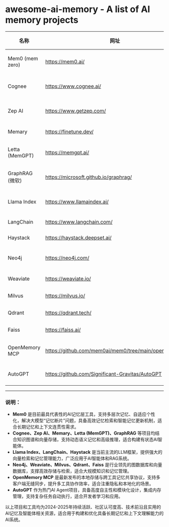 # awesome-ai-memory - A list of AI memory projects

| 名称                           | 网址                                      | 类型               | GitHub 网址                                   | 分类            | 存储类型       |
|--------------------------------|------------------------------------------|--------------------|----------------------------------------------|-----------------|----------------|
| Mem0 (mem zero)                | https://mem0.ai/                         | 托管，开源         | https://github.com/mem0ai/mem0                | 内存工具        | 图形，向量     |
| Cognee                         | https://www.cognee.ai/                   | 托管，开源         | https://github.com/topoteretes/cognee         | 内存工具        | 图形，向量     |
| Zep AI                         | https://www.getzep.com/                  | 托管，开源         | https://github.com/getzep/zep                  | 内存工具        | 图形，向量     |
| Memary                         | https://finetune.dev/                    | 开源               | https://github.com/kingjulio8238/Memary       | 内存工具        | 图形           |
| Letta (MemGPT)                 | https://memgpt.ai/                       | 托管，开源         | https://github.com/cpacker/MemGPT              | 内存工具        | 图形，向量     |
| GraphRAG (微软)                | https://microsoft.github.io/graphrag/   | 开源               | https://github.com/microsoft/graphrag          | 内存工具        | 图形，向量     |
| Llama Index                    | https://www.llamaindex.ai/               | 托管，开源         | https://github.com/run-llama/llama_index       | LLM 框架        | 图形，向量     |
| LangChain                     | https://www.langchain.com/               | 开源               | https://github.com/langchain-ai/langchain      | LLM 框架        | 向量           |
| Haystack                      | https://haystack.deepset.ai/             | 开源               | https://github.com/deepset-ai                   | LLM 框架        | 向量           |
| Neo4j                         | https://neo4j.com/                       | 托管，开源         | https://github.com/neo4j                        | 存储工具        | 图形           |
| Weaviate                     | https://weaviate.io/                     | 开源               | https://github.com/weaviate/weaviate            | 存储工具        | 向量           |
| Milvus                       | https://milvus.io/                       | 开源               | https://github.com/milvus-io/milvus             | 存储工具        | 向量           |
| Qdrant                       | https://qdrant.tech/                     | 开源               | https://github.com/qdrant/qdrant                 | 存储工具        | 向量           |
| Faiss                        | https://faiss.ai/                        | 开源               | https://github.com/facebookresearch/faiss       | 存储工具        | 向量           |
| OpenMemory MCP                | https://github.com/mem0ai/mem0/tree/main/openmemory | 开源               | https://github.com/mem0ai/mem0                   | 记忆共享协议    | 向量           |
| AutoGPT                      | https://github.com/Significant-Gravitas/AutoGPT | 开源               | https://github.com/Significant-Gravitas/AutoGPT | AI Agent 框架   | 向量           |

------

### 说明：

- **Mem0** 是目前最具代表性的AI记忆层工具，支持多层次记忆、自适应个性化，解决大模型“记忆断片”问题，具备高效记忆检索和智能记忆更新机制，适合长期记忆和上下文连贯性需求。
- **Cognee、Zep AI、Memary、Letta (MemGPT)、GraphRAG** 等项目均结合知识图谱和向量存储，支持动态语义记忆和高级推理，适合构建有状态AI智能体。
- **Llama Index、LangChain、Haystack** 是当前主流的LLM框架，提供强大的向量检索和记忆管理能力，广泛应用于AI智能体和RAG系统。
- **Neo4j、Weaviate、Milvus、Qdrant、Faiss** 是行业领先的图数据库和向量数据库，支撑高效存储与检索，适合大规模知识和记忆管理。
- **OpenMemory MCP** 是最新发布的本地存储与跨工具记忆共享协议，支持多客户端无缝同步，提升多工具协作效率，适合注重隐私和本地化的场景。
- **AutoGPT** 作为热门AI Agent项目，具备高度自主性和模块化设计，集成内存管理，支持复杂任务自动执行，适合开发者学习和应用。

以上项目和工具均为2024-2025年持续活跃、社区认可度高、技术前沿且实用的AI记忆及智能体相关资源，适合用于构建和优化具备长期记忆和上下文理解能力的AI系统。


